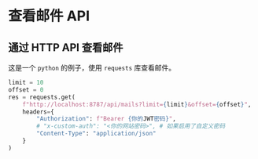 # 查看邮件 API

## 通过 HTTP API 查看邮件

这是一个 `python` 的例子，使用 `requests` 库查看邮件。

```python
limit = 10
offset = 0
res = requests.get(
    f"http://localhost:8787/api/mails?limit={limit}&offset={offset}",
    headers={
        "Authorization": f"Bearer {你的JWT密码}",
        # "x-custom-auth": "<你的网站密码>", # 如果启用了自定义密码
        "Content-Type": "application/json"
    }
)
```
